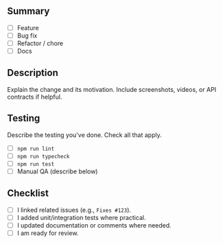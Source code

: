 ## Summary
- [ ] Feature
- [ ] Bug fix
- [ ] Refactor / chore
- [ ] Docs

## Description
Explain the change and its motivation. Include screenshots, videos, or API contracts if helpful.

## Testing
Describe the testing you've done. Check all that apply.
- [ ] `npm run lint`
- [ ] `npm run typecheck`
- [ ] `npm run test`
- [ ] Manual QA (describe below)

## Checklist
- [ ] I linked related issues (e.g., `Fixes #123`).
- [ ] I added unit/integration tests where practical.
- [ ] I updated documentation or comments where needed.
- [ ] I am ready for review.
